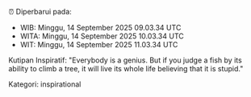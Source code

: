 ⏰ Diperbarui pada:
- WIB: Minggu, 14 September 2025 09.03.34 UTC
- WITA: Minggu, 14 September 2025 10.03.34 UTC
- WIT: Minggu, 14 September 2025 11.03.34 UTC

Kutipan Inspiratif:
"Everybody is a genius. But if you judge a fish by its ability to climb a tree, it will live its whole life believing that it is stupid."


Kategori: inspirational

